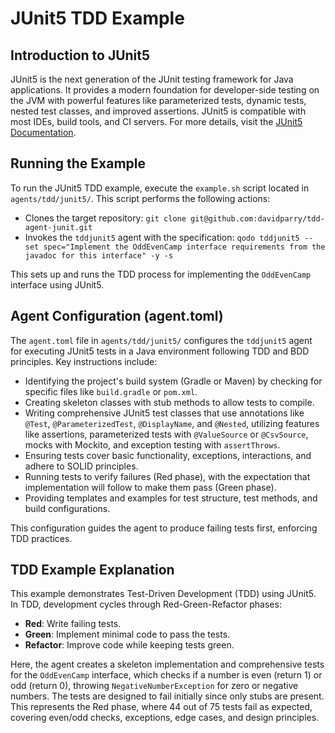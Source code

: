 # JUnit5 TDD Example

## Introduction to JUnit5
JUnit5 is the next generation of the JUnit testing framework for Java applications. It provides a modern foundation for developer-side testing on the JVM with powerful features like parameterized tests, dynamic tests, nested test classes, and improved assertions. JUnit5 is compatible with most IDEs, build tools, and CI servers. For more details, visit the [JUnit5 Documentation](https://junit.org/junit5/docs/current/user-guide/).

## Running the Example
To run the JUnit5 TDD example, execute the `example.sh` script located in `agents/tdd/junit5/`. This script performs the following actions:
- Clones the target repository: `git clone git@github.com:davidparry/tdd-agent-junit.git`
- Invokes the `tddjunit5` agent with the specification: `qodo tddjunit5 --set spec="Implement the OddEvenCamp interface requirements from the javadoc for this interface" -y -s`

This sets up and runs the TDD process for implementing the `OddEvenCamp` interface using JUnit5.

## Agent Configuration (agent.toml)
The `agent.toml` file in `agents/tdd/junit5/` configures the `tddjunit5` agent for executing JUnit5 tests in a Java environment following TDD and BDD principles. Key instructions include:
- Identifying the project's build system (Gradle or Maven) by checking for specific files like `build.gradle` or `pom.xml`.
- Creating skeleton classes with stub methods to allow tests to compile.
- Writing comprehensive JUnit5 test classes that use annotations like `@Test`, `@ParameterizedTest`, `@DisplayName`, and `@Nested`, utilizing features like assertions, parameterized tests with `@ValueSource` or `@CsvSource`, mocks with Mockito, and exception testing with `assertThrows`.
- Ensuring tests cover basic functionality, exceptions, interactions, and adhere to SOLID principles.
- Running tests to verify failures (Red phase), with the expectation that implementation will follow to make them pass (Green phase).
- Providing templates and examples for test structure, test methods, and build configurations.

This configuration guides the agent to produce failing tests first, enforcing TDD practices.

## TDD Example Explanation
This example demonstrates Test-Driven Development (TDD) using JUnit5. In TDD, development cycles through Red-Green-Refactor phases:
- **Red**: Write failing tests.
- **Green**: Implement minimal code to pass the tests.
- **Refactor**: Improve code while keeping tests green.

Here, the agent creates a skeleton implementation and comprehensive tests for the `OddEvenCamp` interface, which checks if a number is even (return 1) or odd (return 0), throwing `NegativeNumberException` for zero or negative numbers. The tests are designed to fail initially since only stubs are present. This represents the Red phase, where 44 out of 75 tests fail as expected, covering even/odd checks, exceptions, edge cases, and design principles.

